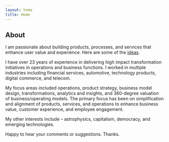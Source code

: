 ```yaml
---
layout: home
title: Home
---
```


## About
I am passionate about building products, processes, and services that enhance user value and experience. Here are some of the [ideas](/ideas).

I have over 23 years of experience in delivering high impact transformation initiatives in operations and business functions. I worked in multiple industries including financial services, automotive, technology products, digital commerce, and telecom.

My focus areas included operations, product strategy, business model design, transformations, analytics and insights, and 360-degree valuation of business/operating models. The primary focus has been on simplification and alignment of products, services, and operations to enhance business value, customer experience, and employee engagement.

My other interests include – astrophysics, capitalism, democracy, and emerging technologies.

Happy to hear your comments or suggestions. Thanks.
